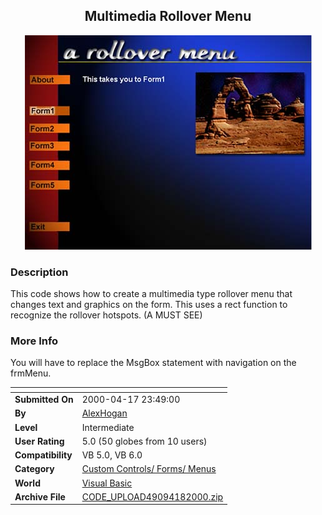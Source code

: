 ﻿<div align="center">

## Multimedia Rollover Menu

<img src="PIC2000418161981.jpg">
</div>

### Description

This code shows how to create a multimedia type rollover menu that changes text and graphics on the form. This uses a rect function to recognize the rollover hotspots. (A MUST SEE)
 
### More Info
 
You will have to replace the MsgBox statement with navigation on the frmMenu.


<span>             |<span>
---                |---
**Submitted On**   |2000-04-17 23:49:00
**By**             |[AlexHogan](https://github.com/Planet-Source-Code/PSCIndex/blob/master/ByAuthor/alexhogan.md)
**Level**          |Intermediate
**User Rating**    |5.0 (50 globes from 10 users)
**Compatibility**  |VB 5\.0, VB 6\.0
**Category**       |[Custom Controls/ Forms/  Menus](https://github.com/Planet-Source-Code/PSCIndex/blob/master/ByCategory/custom-controls-forms-menus__1-4.md)
**World**          |[Visual Basic](https://github.com/Planet-Source-Code/PSCIndex/blob/master/ByWorld/visual-basic.md)
**Archive File**   |[CODE\_UPLOAD49094182000\.zip](https://github.com/Planet-Source-Code/alexhogan-multimedia-rollover-menu__1-7359/archive/master.zip)








